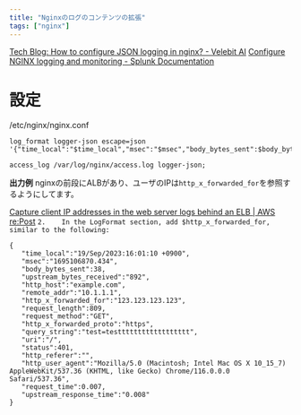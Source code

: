 ```yaml
---
title: "Nginxのログのコンテンツの拡張"
tags: ["nginx"]
---
```


[Tech Blog: How to configure JSON logging in nginx? - Velebit AI](https://www.velebit.ai/blog/nginx-json-logging/)
[Configure NGINX logging and monitoring - Splunk Documentation](https://docs.splunk.com/Documentation/AddOns/released/NGINX/Setupv2)

# 設定
/etc/nginx/nginx.conf
```
log_format logger-json escape=json '{"time_local":"$time_local","msec":"$msec","body_bytes_sent":$body_bytes_sent,"upstream_bytes_received":"$upstream_bytes_received","http_host":"$http_host","remote_addr":"$remote_addr","http_x_forwarded_for":"$http_x_forwarded_for","request_length":$request_length,"request_method":"$request_method","http_x_forwarded_proto":"$http_x_forwarded_proto","query_string":"$query_string","uri":"$uri","status":$status,"http_referer":"$http_referer","http_user_agent":"$http_user_agent","request_time":$request_time,"upstream_response_time":"$upstream_response_time"}';

access_log /var/log/nginx/access.log logger-json;
```

**出力例**
nginxの前段にALBがあり、ユーザのIPは`http_x_forwarded_for`を参照するようにしてます。

[Capture client IP addresses in the web server logs behind an ELB | AWS re:Post](https://repost.aws/knowledge-center/elb-capture-client-ip-addresses)
`2.    In the LogFormat section, add $http_x_forwarded_for, similar to the following:`

```
{
   "time_local":"19/Sep/2023:16:01:10 +0900",
   "msec":"1695106870.434",
   "body_bytes_sent":38,
   "upstream_bytes_received":"892",
   "http_host":"example.com",
   "remote_addr":"10.1.1.1",
   "http_x_forwarded_for":"123.123.123.123",
   "request_length":809,
   "request_method":"GET",
   "http_x_forwarded_proto":"https",
   "query_string":"test=testttttttttttttttttt",
   "uri":"/",
   "status":401,
   "http_referer":"",
   "http_user_agent":"Mozilla/5.0 (Macintosh; Intel Mac OS X 10_15_7) AppleWebKit/537.36 (KHTML, like Gecko) Chrome/116.0.0.0 Safari/537.36",
   "request_time":0.007,
   "upstream_response_time":"0.008"
}
```